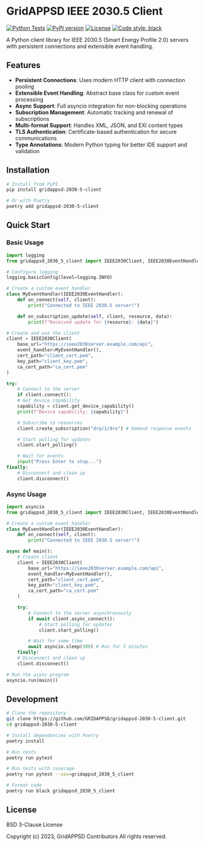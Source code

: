 # GridAPPSD IEEE 2030.5 Client

[![Python Tests](https://github.com/GRIDAPPSD/gridappsd-2030_5-client/actions/workflows/python-test.yml/badge.svg)](https://github.com/GRIDAPPSD/gridappsd-2030_5-client/actions/workflows/python-test.yml)
[![PyPI version](https://badge.fury.io/py/gridappsd-2030-5-client.svg)](https://badge.fury.io/py/gridappsd-2030-5-client)
[![License](https://img.shields.io/badge/License-BSD_3--Clause-blue.svg)](https://opensource.org/licenses/BSD-3-Clause)
[![Code style: black](https://img.shields.io/badge/code%20style-black-000000.svg)](https://github.com/psf/black)

A Python client library for IEEE 2030.5 (Smart Energy Profile 2.0) servers with persistent connections and extensible event handling.

## Features

- **Persistent Connections**: Uses modern HTTP client with connection pooling
- **Extensible Event Handling**: Abstract base class for custom event processing
- **Async Support**: Full asyncio integration for non-blocking operations
- **Subscription Management**: Automatic tracking and renewal of subscriptions
- **Multi-format Support**: Handles XML, JSON, and EXI content types
- **TLS Authentication**: Certificate-based authentication for secure communications
- **Type Annotations**: Modern Python typing for better IDE support and validation

## Installation

```bash
# Install from PyPI
pip install gridappsd-2030-5-client

# Or with Poetry
poetry add gridappsd-2030-5-client
```

## Quick Start

### Basic Usage

```python
import logging
from gridappsd_2030_5_client import IEEE2030Client, IEEE2030EventHandler

# Configure logging
logging.basicConfig(level=logging.INFO)

# Create a custom event handler
class MyEventHandler(IEEE2030EventHandler):
    def on_connect(self, client):
        print("Connected to IEEE 2030.5 server!")

    def on_subscription_update(self, client, resource, data):
        print(f"Received update for {resource}: {data}")

# Create and use the client
client = IEEE2030Client(
    base_url="https://ieee2030server.example.com/api",
    event_handler=MyEventHandler(),
    cert_path="client_cert.pem",
    key_path="client_key.pem",
    ca_cert_path="ca_cert.pem"
)

try:
    # Connect to the server
    if client.connect():
    # Get device capability
    capability = client.get_device_capability()
    print(f"Device capability: {capability}")

    # Subscribe to resources
    client.create_subscription("drp/1/dre") # Demand response events

    # Start polling for updates
    client.start_polling()

    # Wait for events
    input("Press Enter to stop...")
finally:
    # Disconnect and clean up
    client.disconnect()
```

### Async Usage

```python
import asyncio
from gridappsd_2030_5_client import IEEE2030Client, IEEE2030EventHandler

# Create a custom event handler
class MyEventHandler(IEEE2030EventHandler):
    def on_connect(self, client):
        print("Connected to IEEE 2030.5 server!")

async def main():
    # Create client
    client = IEEE2030Client(
        base_url="https://ieee2030server.example.com/api",
        event_handler=MyEventHandler(),
        cert_path="client_cert.pem",
        key_path="client_key.pem",
        ca_cert_path="ca_cert.pem"
    )

    try:
        # Connect to the server asynchronously
        if await client.async_connect():
            # Start polling for updates
            client.start_polling()

        # Wait for some time
        await asyncio.sleep(300) # Run for 5 minutes
    finally:
    # Disconnect and clean up
    client.disconnect()

# Run the async program
asyncio.run(main())
```

## Development

```bash
# Clone the repository
git clone https://github.com/GRIDAPPSD/gridappsd-2030-5-client.git
cd gridappsd-2030-5-client

# Install dependencies with Poetry
poetry install

# Run tests
poetry run pytest

# Run tests with coverage
poetry run pytest --cov=gridappsd_2030_5_client

# Format code
poetry run black gridappsd_2030_5_client
```

## License

BSD 3-Clause License

Copyright (c) 2023, GridAPPSD Contributors
All rights reserved.
